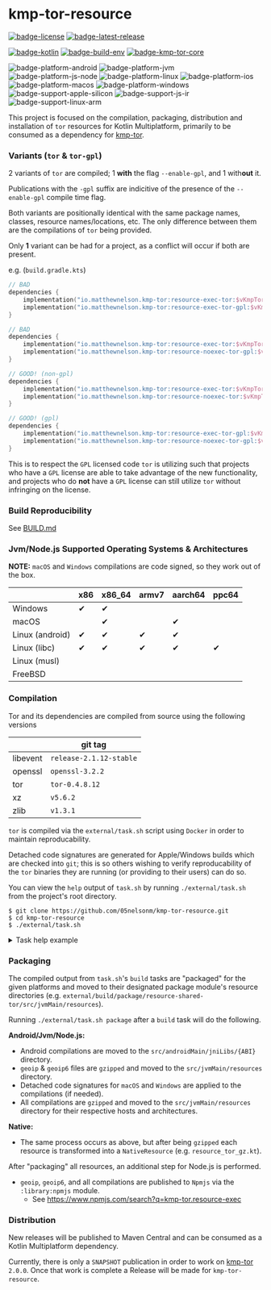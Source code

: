 # kmp-tor-resource
[![badge-license]][url-license]
[![badge-latest-release]][url-latest-release]

[![badge-kotlin]][url-kotlin]
[![badge-build-env]][url-build-env]
[![badge-kmp-tor-core]][url-kmp-tor-core]

![badge-platform-android]
![badge-platform-jvm]
![badge-platform-js-node]
![badge-platform-linux]
![badge-platform-ios]
![badge-platform-macos]
![badge-platform-windows]
![badge-support-apple-silicon]
![badge-support-js-ir]
![badge-support-linux-arm]

This project is focused on the compilation, packaging, distribution and installation of `tor`
resources for Kotlin Multiplatform, primarily to be consumed as a dependency for [kmp-tor][url-kmp-tor].

### Variants (`tor` & `tor-gpl`)

2 variants of `tor` are compiled; 1 **with** the flag `--enable-gpl`, and 1 with**out** it.

Publications with the `-gpl` suffix are indicitive of the presence of the `--enable-gpl` compile 
time flag.

Both variants are positionally identical with the same package names, classes, resource 
names/locations, etc. The only difference between them are the compilations of `tor` being provided.

Only **1** variant can be had for a project, as a conflict will occur if both are present.

e.g. (`build.gradle.kts`)
```kotlin
// BAD
dependencies {
    implementation("io.matthewnelson.kmp-tor:resource-exec-tor:$vKmpTorResource")
    implementation("io.matthewnelson.kmp-tor:resource-exec-tor-gpl:$vKmpTorResource")
}

// BAD
dependencies {
    implementation("io.matthewnelson.kmp-tor:resource-exec-tor:$vKmpTorResource")
    implementation("io.matthewnelson.kmp-tor:resource-noexec-tor-gpl:$vKmpTorResource")
}

// GOOD! (non-gpl)
dependencies {
    implementation("io.matthewnelson.kmp-tor:resource-exec-tor:$vKmpTorResource")
    implementation("io.matthewnelson.kmp-tor:resource-noexec-tor:$vKmpTorResource")
}

// GOOD! (gpl)
dependencies {
    implementation("io.matthewnelson.kmp-tor:resource-exec-tor-gpl:$vKmpTorResource")
    implementation("io.matthewnelson.kmp-tor:resource-noexec-tor-gpl:$vKmpTorResource")
}
```

This is to respect the `GPL` licensed code `tor` is utilizing such that projects who 
have a `GPL` license are able to take advantage of the new functionality, and projects who do 
**not** have a `GPL` license can still utilize `tor` without infringing on the license.

### Build Reproducibility

See [BUILD.md](docs/BUILD.md)

### Jvm/Node.js Supported Operating Systems & Architectures

**NOTE:** `macOS` and `Windows` compilations are code signed, so they work out of the box.

|                 | x86 | x86_64 | armv7 | aarch64 | ppc64 |
|-----------------|-----|--------|-------|---------|-------|
| Windows         | ✔   | ✔      |       |         |       |
| macOS           |     | ✔      |       | ✔       |       |
| Linux (android) | ✔   | ✔      | ✔     | ✔       |       |
| Linux (libc)    | ✔   | ✔      | ✔     | ✔       | ✔     |
| Linux (musl)    |     |        |       |         |       |
| FreeBSD         |     |        |       |         |       |

### Compilation

Tor and its dependencies are compiled from source using the following versions 

<!-- TAG_VERSION -->
<!-- TAG_DEPENDENCIES -->

|          | git tag                 |
|----------|-------------------------|
| libevent | `release-2.1.12-stable` |
| openssl  | `openssl-3.2.2`         |
| tor      | `tor-0.4.8.12`          |
| xz       | `v5.6.2`                |
| zlib     | `v1.3.1`                |

`tor` is compiled via the `external/task.sh` script using `Docker` in order to maintain 
reproducability.

Detached code signatures are generated for Apple/Windows builds which are checked into 
`git`; this is so others wishing to verify reproducability of the `tor` binaries they 
are running (or providing to their users) can do so.

You can view the `help` output of `task.sh` by running `./external/task.sh` from the project's 
root directory.

```
$ git clone https://github.com/05nelsonm/kmp-tor-resource.git
$ cd kmp-tor-resource
$ ./external/task.sh
```

<details>
    <summary>Task help example</summary>

![image][url-task-image]

</details>

### Packaging

The compiled output from `task.sh`'s `build` tasks are "packaged" for the given platforms and 
moved to their designated package module's resource directories 
(e.g. `external/build/package/resource-shared-tor/src/jvmMain/resources`).

Running `./external/task.sh package` after a `build` task will do the following.

**Android/Jvm/Node.js:**
 - Android compilations are moved to the `src/androidMain/jniLibs/{ABI}` directory.
 - `geoip` & `geoip6` files are `gzipped` and moved to the `src/jvmMain/resources` directory.
 - Detached code signatures for `macOS` and `Windows` are applied to the compilations (if needed).
 - All compilations are `gzipped` and moved to the `src/jvmMain/resources` directory for their respective 
   hosts and architectures.

**Native:**
 - The same process occurs as above, but after being `gzipped` each resource is transformed into 
   a `NativeResource` (e.g. `resource_tor_gz.kt`).

After "packaging" all resources, an additional step for Node.js is performed.
 - `geoip`, `geoip6`, and all compilations are published to `Npmjs` via the `:library:npmjs` module.
     - See https://www.npmjs.com/search?q=kmp-tor.resource-exec

### Distribution

<!-- TODO: Replace with Get Started (add note about npm dependencies for Node.js) -->

New releases will be published to Maven Central and can be consumed as a Kotlin Multiplatform 
dependency.

Currently, there is only a `SNAPSHOT` publication in order to work on [kmp-tor][url-kmp-tor] `2.0.0`. 
Once that work is complete a Release will be made for `kmp-tor-resource`.

<!-- TAG_VERSION -->
[badge-latest-release]: https://img.shields.io/badge/latest--release-408.12.0--SNAPSHOT-5d2f68.svg?logo=torproject&style=flat&logoColor=5d2f68
[badge-license]: https://img.shields.io/badge/license-Apache%20License%202.0-blue.svg?style=flat

<!-- TAG_DEPENDENCIES -->
[badge-kotlin]: https://img.shields.io/badge/kotlin-1.9.24-blue.svg?logo=kotlin
[badge-build-env]: https://img.shields.io/badge/build--env-0.1.3-blue.svg?logo=docker
[badge-kmp-tor-core]: https://img.shields.io/badge/kmp--tor--core-2.1.0-blue.svg?style=flat

<!-- TAG_PLATFORMS -->
[badge-platform-android]: http://img.shields.io/badge/-android-6EDB8D.svg?style=flat
[badge-platform-jvm]: http://img.shields.io/badge/-jvm-DB413D.svg?style=flat
[badge-platform-js]: http://img.shields.io/badge/-js-F8DB5D.svg?style=flat
[badge-platform-js-node]: https://img.shields.io/badge/-nodejs-68a063.svg?style=flat
[badge-platform-linux]: http://img.shields.io/badge/-linux-2D3F6C.svg?style=flat
[badge-platform-macos]: http://img.shields.io/badge/-macos-111111.svg?style=flat
[badge-platform-ios]: http://img.shields.io/badge/-ios-CDCDCD.svg?style=flat
[badge-platform-tvos]: http://img.shields.io/badge/-tvos-808080.svg?style=flat
[badge-platform-watchos]: http://img.shields.io/badge/-watchos-C0C0C0.svg?style=flat
[badge-platform-wasm]: https://img.shields.io/badge/-wasm-624FE8.svg?style=flat
[badge-platform-windows]: http://img.shields.io/badge/-windows-4D76CD.svg?style=flat
[badge-support-android-native]: http://img.shields.io/badge/support-[AndroidNative]-6EDB8D.svg?style=flat
[badge-support-apple-silicon]: http://img.shields.io/badge/support-[AppleSilicon]-43BBFF.svg?style=flat
[badge-support-js-ir]: https://img.shields.io/badge/support-[js--IR]-AAC4E0.svg?style=flat
[badge-support-linux-arm]: http://img.shields.io/badge/support-[LinuxArm]-2D3F6C.svg?style=flat

[url-bundletool]: https://github.com/google/bundletool
[url-build-env]: https://github.com/05nelsonm/build-env
[url-latest-release]: https://github.com/05nelsonm/kmp-tor-resource/releases/latest
[url-license]: https://www.apache.org/licenses/LICENSE-2.0
[url-kotlin]: https://kotlinlang.org
[url-kmp-tor]: https://github.com/05nelsonm/kmp-tor
[url-kmp-tor-core]: https://github.com/05nelsonm/kmp-tor-core
[url-core-lib-locator]: https://github.com/05nelsonm/kmp-tor-core/tree/master/library/core-lib-locator
[url-task-image]: https://github.com/05nelsonm/kmp-tor-resource/assets/44778092/8be9197e-4135-43ad-9629-e18ef0e90523
